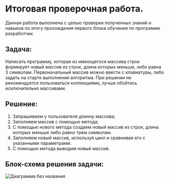 # Итоговая проверочная работа.

Данная работа выполнена с целью проверки полученных знаний и навыков по итогу прохождения первого блока обучения по программе разработчик.

## Задача:
Написать программу, которая из имеющегося массива строк формирует новый массив из строк, длина которых меньше, либо равна 3 символам. Первоначальный массив можно ввести с клавиатуры, либо задать на старте выполнения алгоритма. При решении не рекомендуется пользоваться коллекциями, лучше обойтись исключительно массивами.

## Решение:

1. Запрашиваем у пользователя длинну массива;
2. Заполняем массив с помощью метода;
3. С помощью нового метода создаем новый массив из строк, длина которых меньше либо равно трем символам.
4. Заполняем новый массив, используя цикл и сравнивая его с указанными параметрами.
5. С помощью метода выводим новый массив.

## Блок-схема решения задачи:
![Диаграмма без названия](https://user-images.githubusercontent.com/115113428/223132554-7591cf8c-1102-45db-a91e-24290e9c295f.jpg)
